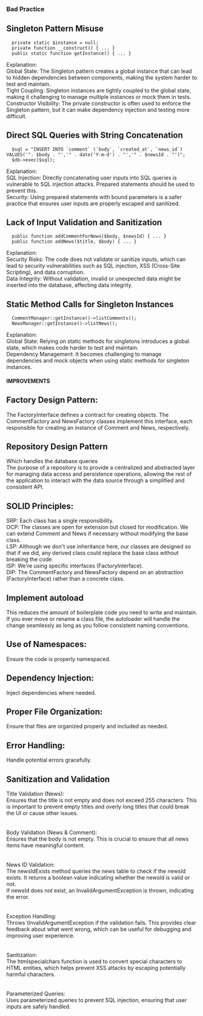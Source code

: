### Bad Practice ###

  ## Singleton Pattern Misuse
      private static $instance = null;
      private function __construct() { ... }
      public static function getInstance() { ... }

  Explanation:<br>
    Global State: The Singleton pattern creates a global instance that can lead to hidden dependencies between components, making the system harder to test and maintain.<br>
    Tight Coupling: Singleton instances are tightly coupled to the global state, making it challenging to manage multiple instances or mock them in tests.<br>
    Constructor Visibility: The private constructor is often used to enforce the Singleton pattern, but it can make dependency injection and testing more difficult.

  ## Direct SQL Queries with String Concatenation
      $sql = "INSERT INTO `comment` (`body`, `created_at`, `news_id`) VALUES('". $body . "','" . date('Y-m-d') . "','" . $newsId . "')";
      $db->exec($sql);

  Explanation:<br>
    SQL Injection: Directly concatenating user inputs into SQL queries is vulnerable to SQL injection attacks. Prepared statements should be used to prevent this.<br>
    Security: Using prepared statements with bound parameters is a safer practice that ensures user inputs are properly escaped and sanitized.

  ## Lack of Input Validation and Sanitization
      public function addCommentForNews($body, $newsId) { ... }
      public function addNews($title, $body) { ... }

  Explanation:<br>
    Security Risks: The code does not validate or sanitize inputs, which can lead to security vulnerabilities such as SQL injection, XSS (Cross-Site Scripting), and data corruption.<br>
    Data Integrity: Without validation, invalid or unexpected data might be inserted into the database, affecting data integrity.

  ## Static Method Calls for Singleton Instances
      CommentManager::getInstance()->listComments();
      NewsManager::getInstance()->listNews();

  Explanation:<br>
    Global State: Relying on static methods for singletons introduces a global state, which makes code harder to test and maintain.<br>
    Dependency Management: It becomes challenging to manage dependencies and mock objects when using static methods for singleton instances.


#### IMPROVEMENTS ###

## Factory Design Pattern: 
  The FactoryInterface defines a contract for creating objects. The CommentFactory and NewsFactory classes implement this interface, each responsible for creating an instance of Comment and News, respectively.

## Repository Design Pattern
  Which handles the database queries<br>
  The purpose of a repository is to provide a centralized and abstracted layer for managing data access and persistence operations, allowing the rest of the application to interact with the data source through a simplified and consistent API.

## SOLID Principles:
  SRP: Each class has a single responsibility.<br>
  OCP: The classes are open for extension but closed for modification. We can extend Comment and News if necessary without modifying the base class.<br>
  LSP: Although we don't use inheritance here, our classes are designed so that if we did, any derived class could replace the base class without breaking the code.<br>
  ISP: We're using specific interfaces (FactoryInterface).<br>
  DIP: The CommentFactory and NewsFactory depend on an abstraction (FactoryInterface) rather than a concrete class.

## Implement autoload
  This reduces the amount of boilerplate code you need to write and maintain.<br>
  If you ever move or rename a class file, the autoloader will handle the change seamlessly as long as you follow consistent naming conventions.

## Use of Namespaces: 
  Ensure the code is properly namespaced.

## Dependency Injection: 
  Inject dependencies where needed.

## Proper File Organization: 
  Ensure that files are organized properly and included as needed.

## Error Handling: 
  Handle potential errors gracefully.

## Sanitization and Validation
  Title Validation (News):<br>
    Ensures that the title is not empty and does not exceed 255 characters. This is important to prevent empty titles and overly long titles that could break the UI or cause other issues.<br>
  <br>  
  Body Validation (News & Comment): <br>
    Ensures that the body is not empty. This is crucial to ensure that all news items have meaningful content.<br>
  <br>  
  News ID Validation:<br>
    The newsIdExists method queries the news table to check if the newsId exists. It returns a boolean value indicating whether the newsId is valid or not.<br>
    If newsId does not exist, an InvalidArgumentException is thrown, indicating the error.<br>
  <br>  
  Exception Handling:<br>
      Throws \InvalidArgumentException if the validation fails. This provides clear feedback about what went wrong, which can be useful for debugging and improving user experience.<br>
  <br>  
  Sanitization:<br>
    The htmlspecialchars function is used to convert special characters to HTML entities, which helps prevent XSS attacks by escaping potentially harmful characters.<br>
  <br>  
  Parameterized Queries:<br>
    Uses parameterized queries to prevent SQL injection, ensuring that user inputs are safely handled.<br>
